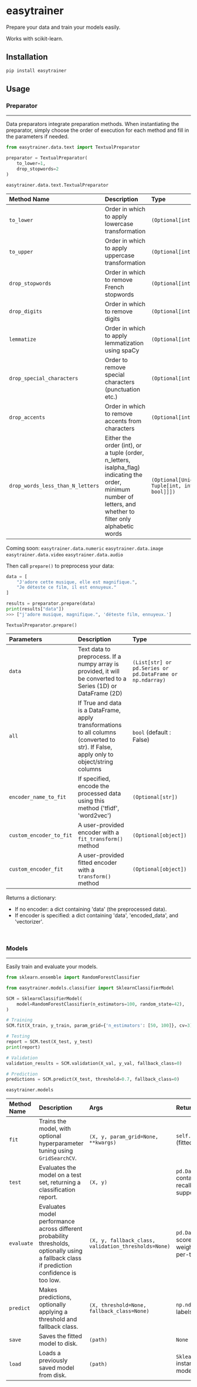 # easytrainer

Prepare your data and train your models easily.

Works with scikit-learn.


## Installation
```python
pip install easytrainer
```

## Usage
### **Preparator**
---

Data preparators integrate preparation methods. When instantiating the preparator, simply choose the order of execution for each method and fill in the parameters if needed.

```python
from easytrainer.data.text import TextualPreparator

preparator = TextualPreparator(
    to_lower=1,
    drop_stopwords=2
)
```

`easytrainer.data.text.TextualPreparator`

| Method Name | Description | Type |
|:------------|:------------|:------|
| `to_lower`                       | Order in which to apply lowercase transformation      | `(Optional[int])`                               |
| `to_upper`                       | Order in which to apply uppercase transformation      | `(Optional[int])`                               |
| `drop_stopwords`                 | Order in which to remove French stopwords             | `(Optional[int])`                               |
| `drop_digits`                    | Order in which to remove digits                       | `(Optional[int])`                               |
| `lemmatize`                      | Order in which to apply lemmatization using spaCy     | `(Optional[int])`                               |
| `drop_special_characters`        | Order to remove special characters (punctuation etc.) | `(Optional[int])`                               |
| `drop_accents`                   | Order in which to remove accents from characters      | `(Optional[int])`                               |
| `drop_words_less_than_N_letters` | Either the order (int), or a tuple (order, n_letters, isalpha_flag) indicating the order, minimum number of letters, and whether to filter only alphabetic words | `(Optional[Union[int, Tuple[int, int, bool]]])` |

Coming soon:
`easytrainer.data.numeric`
`easytrainer.data.image`
`easytrainer.data.video`
`easytrainer.data.audio`

Then call ``prepare()`` to preprocess your data:

```python
data = [
    "J'adore cette musique, elle est magnifique.",
    "Je déteste ce film, il est ennuyeux."
]

results = preparator.prepare(data)
print(results["data"])
>>> ["j'adore musique, magnifique.", 'déteste film, ennuyeux.']
```

`TextualPreparator.prepare()`

| Parameters | Description | Type |
|:-----------|:------------|:-----|
| `data`        | Text data to preprocess. If a numpy array is provided, it will be converted to a Series (1D) or DataFrame (2D) | `(List[str] or pd.Series or pd.DataFrame or np.ndarray)` |
| `all`         | If True and data is a DataFrame, apply transformations to all columns (converted to str). If False, apply only to object/string columns | `bool` (default : False) |
| `encoder_name_to_fit` | If specified, encode the processed data using this method ('tfidf', 'word2vec') | `(Optional[str])` |
| `custom_encoder_to_fit` | A user-provided encoder with a `fit_transform()` method | `(Optional[object])`                 |
| `custom_encoder_fit` | A user-provided fitted encoder with a `transform()` method | `(Optional[object])`                 |

Returns a dictionary:
- If no encoder: a dict containing 'data' (the preprocessed data).
- If encoder is specified: a dict containing 'data', 'encoded_data', and 'vectorizer'.

<br>

### **Models**
---

Easily train and evaluate your models.

```python
from sklearn.ensemble import RandomForestClassifier

from easytrainer.models.classifier import SklearnClassifierModel

SCM = SklearnClassifierModel(
    model=RandomForestClassifier(n_estimators=100, random_state=42),
)

# Training
SCM.fit(X_train, y_train, param_grid={'n_estimators': [50, 100]}, cv=3)

# Testing
report = SCM.test(X_test, y_test)
print(report)

# Validation
validation_results = SCM.validation(X_val, y_val, fallback_class=0)

# Prediction
predictions = SCM.predict(X_test, threshold=0.7, fallback_class=0)
```

`easytrainer.models`


| Method Name | Description | Args | Returns |
|:------------|:------------|:-----|:--------|
| `fit` | Trains the model, with optional hyperparameter tuning using `GridSearchCV`. | `(X, y, param_grid=None, **kwargs)` | `self.best_fit_model` (fitted model) |
| `test` | Evaluates the model on a test set, returning a classification report. | `(X, y)` | `pd.DataFrame` containing precision, recall, f1-score, support per class |
| `evaluate` | Evaluates model performance across different probability thresholds, optionally using a fallback class if prediction confidence is too low. | `(X, y, fallback_class, validation_thresholds=None)` | `pd.DataFrame` with scores (accuracy, weighted/macro F1, per-threshold metrics) |
| `predict` | Makes predictions, optionally applying a threshold and fallback class. | `(X, threshold=None, fallback_class=None)` | `np.ndarray` (predicted labels) |
| `save` | Saves the fitted model to disk. | `(path)` | `None` |
| `load` | Loads a previously saved model from disk. | `(path)` | `SklearnClassifierModel` instance with loaded model |
